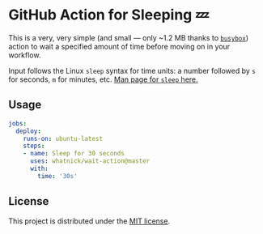 # GitHub Action for Sleeping 💤

This is a very, very simple (and small — only ~1.2 MB thanks to [`busybox`](https://hub.docker.com/_/busybox)) action to wait a specified amount of time before moving on in your workflow.

Input follows the Linux `sleep` syntax for time units: a number followed by `s` for seconds, `m` for minutes, etc. [Man page for `sleep` here.](https://linux.die.net/man/1/sleep)


## Usage

```yaml
jobs:
  deploy:
    runs-on: ubuntu-latest
    steps:
    - name: Sleep for 30 seconds
      uses: whatnick/wait-action@master
      with:
        time: '30s'
```


## License

This project is distributed under the [MIT license](LICENSE.md).
